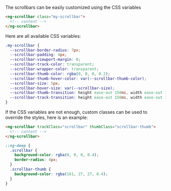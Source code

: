 The scrollbars can be easily customized using the CSS variables

```html
<ng-scrollbar class="my-scrollbar">
  <!-- content -->
</ng-scrollbar>
```

Here are all available CSS variables:

```scss
.my-scrollbar {
  --scrollbar-border-radius: 7px;
  --scrollbar-padding: 4px;
  --scrollbar-viewport-margin: 0;
  --scrollbar-track-color: transparent;
  --scrollbar-wrapper-color: transparent;
  --scrollbar-thumb-color: rgba(0, 0, 0, 0.2);
  --scrollbar-thumb-hover-color: var(--scrollbar-thumb-color);
  --scrollbar-size: 5px;
  --scrollbar-hover-size: var(--scrollbar-size);
  --scrollbar-thumb-transition: height ease-out 150ms, width ease-out 150ms;
  --scrollbar-track-transition: height ease-out 150ms, width ease-out 150ms;
}
```

If the CSS variables are not enough, custom classes can be used to override the styles, here is an example:

```html
<ng-scrollbar trackClass="scrollbar" thumbClass="scrollbar-thumb">
  <!-- content -->
</ng-scrollbar>
```

```scss
::ng-deep {
  .scrollbar {
    background-color: rgba(0, 0, 0, 0.4);
    border-radius: 4px;
  }
  .scrollbar-thumb {
    background-color: rgba(161, 27, 27, 0.4);
  }
}
```